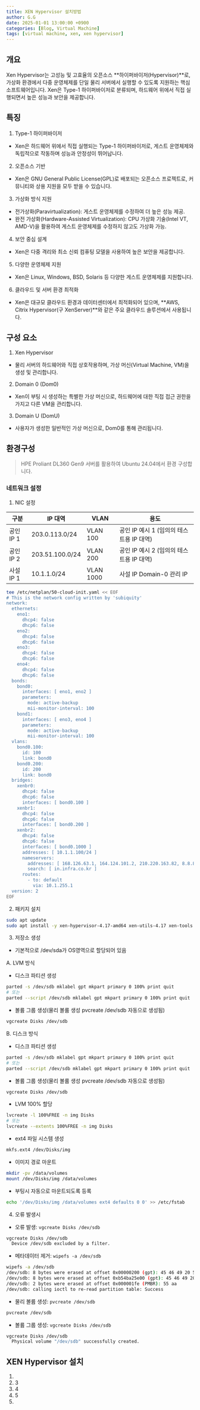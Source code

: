 ```yaml
---
title: XEN Hypervisor 설치방법
author: G.G
date: 2025-01-01 13:00:00 +0900
categories: [Blog, Virtual Machine]
tags: [virtual machine, xen, xen hypervisor]
---
```


## 개요
Xen Hypervisor는 고성능 및 고효율의 오픈소스 **하이퍼바이저(Hypervisor)**로, 가상화 환경에서 다중 운영체제를 단일 물리 서버에서 실행할 수 있도록 지원하는 핵심 소프트웨어입니다. Xen은 Type-1 하이퍼바이저로 분류되며, 하드웨어 위에서 직접 실행되면서 높은 성능과 보안을 제공합니다.

## 특징
1. Type-1 하이퍼바이저
- Xen은 하드웨어 위에서 직접 실행되는 Type-1 하이퍼바이저로, 게스트 운영체제와 독립적으로 작동하며 성능과 안정성이 뛰어납니다.

2. 오픈소스 기반
- Xen은 GNU General Public License(GPL)로 배포되는 오픈소스 프로젝트로, 커뮤니티와 상용 지원을 모두 받을 수 있습니다.

3. 가상화 방식 지원
- 전가상화(Paravirtualization): 게스트 운영체제를 수정하여 더 높은 성능 제공.
- 완전 가상화(Hardware-Assisted Virtualization): CPU 가상화 기술(Intel VT, AMD-V)을 활용하여 게스트 운영체제를 수정하지 않고도 가상화 가능.

4. 보안 중심 설계
- Xen은 다중 격리와 최소 신뢰 컴퓨팅 모델을 사용하여 높은 보안을 제공합니다.

5. 다양한 운영체제 지원
- Xen은 Linux, Windows, BSD, Solaris 등 다양한 게스트 운영체제를 지원합니다.

6. 클라우드 및 서버 환경 최적화
- Xen은 대규모 클라우드 환경과 데이터센터에서 최적화되어 있으며, **AWS, Citrix Hypervisor(구 XenServer)**와 같은 주요 클라우드 솔루션에서 사용됩니다.

## 구성 요소

1. Xen Hypervisor
- 물리 서버의 하드웨어와 직접 상호작용하며, 가상 머신(Virtual Machine, VM)을 생성 및 관리합니다.

2. Domain 0 (Dom0)
- Xen이 부팅 시 생성하는 특별한 가상 머신으로, 하드웨어에 대한 직접 접근 권한을 가지고 다른 VM을 관리합니다.

3. Domain U (DomU)
- 사용자가 생성한 일반적인 가상 머신으로, Dom0를 통해 관리됩니다.

## 환경구성
> HPE Proliant DL360 Gen9 서버를 활용하여 Ubuntu 24.04에서 환경 구성합니다.

### 네트워크 설정
1. NIC 설정

| **구분**    | **IP 대역**             | **VLAN**  | **용도**                                    |
|-------------|-------------------------|-----------|----------------------------------------------|
| 공인 IP 1   | 203.0.113.0/24          | VLAN 100  | 공인 IP 예시 1 (임의의 테스트용 IP 대역)      |
| 공인 IP 2   | 203.51.100.0/24         | VLAN 200  | 공인 IP 예시 2 (임의의 테스트용 IP 대역)      |
| 사설 IP 1   | 10.1.1.0/24             | VLAN 1000 | 사설 IP Domain-0 관리 IP                     |

```bash
tee /etc/netplan/50-cloud-init.yaml << EOF
# This is the network config written by 'subiquity'
network:
  ethernets:
    eno1:
      dhcp4: false
      dhcp6: false
    eno2:
      dhcp4: false
      dhcp6: false
    eno3:
      dhcp4: false
      dhcp6: false
    eno4:
      dhcp4: false
      dhcp6: false
  bonds:
    bond0:
      interfaces: [ eno1, eno2 ]
      parameters:
        mode: active-backup
        mii-monitor-interval: 100
    bond1:
      interfaces: [ eno3, eno4 ]
      parameters:
        mode: active-backup
        mii-monitor-interval: 100
  vlans:
    bond0.100:
      id: 100
      link: bond0
    bond0.200:
      id: 200
      link: bond0
  bridges:
    xenbr0:
      dhcp4: false
      dhcp6: false
      interfaces: [ bond0.100 ]
    xenbr1:
      dhcp4: false
      dhcp6: false
      interfaces: [ bond0.200 ]
    xenbr2:
      dhcp4: false
      dhcp6: false
      interfaces: [ bond0.1000 ]
      addresses: [ 10.1.1.100/24 ]
      nameservers:
        addresses: [ 168.126.63.1, 164.124.101.2, 210.220.163.82, 8.8.8.8 ]
        search: [ in.infra.co.kr ]
      routes:
        - to: default
          via: 10.1.255.1
  version: 2
EOF
```

2. 패키지 설치

```bash
sudo apt update
sudo apt install -y xen-hypervisor-4.17-amd64 xen-utils-4.17 xen-tools
```

3. 저장소 생성
- 기본적으로 /dev/sda가 OS영역으로 할당되어 있음

A. LVM 방식
- 디스크 파티션 생성

```bash
parted -s /dev/sdb mklabel gpt mkpart primary 0 100% print quit
# 또는
parted --script /dev/sdb mklabel gpt mkpart primary 0 100% print quit
```

- 볼륨 그룹 생성(물리 볼륨 생성 pvcreate /dev/sdb 자동으로 생성됨)

```bash
vgcreate Disks /dev/sdb
```

B. 디스크 방식
- 디스크 파티션 생성

```bash
parted -s /dev/sdb mklabel gpt mkpart primary 0 100% print quit
# 또는
parted --script /dev/sdb mklabel gpt mkpart primary 0 100% print quit
```

- 볼륨 그룹 생성(물리 볼륨 생성 pvcreate /dev/sdb 자동으로 생성됨)

```bash
vgcreate Disks /dev/sdb
```

- LVM 100% 할당

```bash
lvcreate -l 100%FREE -n img Disks
# 또는
lvcreate --extents 100%FREE -n img Disks
```

- ext4 파일 시스템 생성

```bash
mkfs.ext4 /dev/Disks/img
```

- 이미지 경로 마운트

```bash
mkdir -pv /data/volumes
mount /dev/Disks/img /data/volumes
```

- 부팅시 자동으로 마운트되도록 등록

```bash
echo '/dev/Disks/img /data/volumes ext4 defaults 0 0' >> /etc/fstab
```

4. 오류 발생시
- 오류 발생: `vgcreate Disks /dev/sdb`

```bash
vgcreate Disks /dev/sdb
  Device /dev/sdb excluded by a filter.
```

- 메타데이터 제거: `wipefs -a /dev/sdb`

```bash
wipefs -a /dev/sdb
/dev/sdb: 8 bytes were erased at offset 0x00000200 (gpt): 45 46 49 20 50 41 52 54
/dev/sdb: 8 bytes were erased at offset 0xb54ba25e00 (gpt): 45 46 49 20 50 41 52 54
/dev/sdb: 2 bytes were erased at offset 0x000001fe (PMBR): 55 aa
/dev/sdb: calling ioctl to re-read partition table: Success
```

- 물리 볼륨 생성: `pvcreate /dev/sdb`

```bash
pvcreate /dev/sdb
```

- 볼륨 그룹 생성: `vgcreate Disks /dev/sdb`

```bash
vgcreate Disks /dev/sdb
  Physical volume "/dev/sdb" successfully created.
```

## XEN Hypervisor 설치

1. 
2. 3
3. 4
4. 5
5. 

